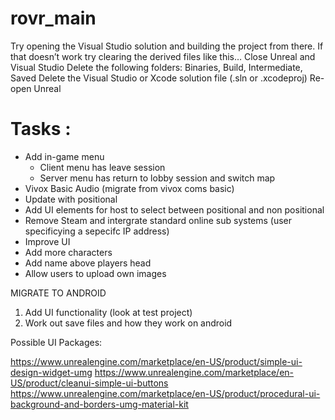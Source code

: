 # rovr_main


Try opening the Visual Studio solution and building the project from there. If that doesn’t work try clearing the derived files like this…
Close Unreal and Visual Studio
Delete the following folders: Binaries, Build, Intermediate, Saved
Delete the Visual Studio or Xcode solution file (.sln or .xcodeproj)
Re-open Unreal
 
# Tasks :

- Add in-game menu
  - Client menu has leave session
  - Server menu has return to lobby session and switch map
- Vivox Basic Audio (migrate from vivox coms basic)  
- Update with positional  
- Add UI elements for host to select between positional and non positional  
- Remove Steam and intergrate standard online sub systems (user specificying a sepecifc IP address)  
- Improve UI  
- Add more characters  
- Add name above players head
- Allow users to upload own images


MIGRATE TO ANDROID
1. Add UI functionality (look at test project)  
2. Work out save files and how they work on android  


Possible UI Packages:

https://www.unrealengine.com/marketplace/en-US/product/simple-ui-design-widget-umg
https://www.unrealengine.com/marketplace/en-US/product/cleanui-simple-ui-buttons
https://www.unrealengine.com/marketplace/en-US/product/procedural-ui-background-and-borders-umg-material-kit